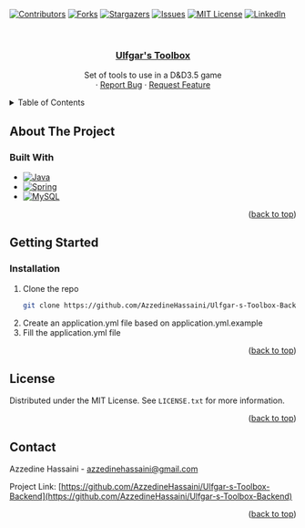 <!-- Improved compatibility of back to top link: See: https://github.com/othneildrew/Best-README-Template/pull/73 -->
<a id="readme-top"></a>
<!--
*** Thanks for checking out the Best-README-Template. If you have a suggestion
*** that would make this better, please fork the repo and create a pull request
*** or simply open an issue with the tag "enhancement".
*** Don't forget to give the project a star!
*** Thanks again! Now go create something AMAZING! :D
-->



<!-- PROJECT SHIELDS -->
<!--
*** I'm using markdown "reference style" links for readability.
*** Reference links are enclosed in brackets [ ] instead of parentheses ( ).
*** See the bottom of this document for the declaration of the reference variables
*** for contributors-url, forks-url, etc. This is an optional, concise syntax you may use.
*** https://www.markdownguide.org/basic-syntax/#reference-style-links
-->
[![Contributors][contributors-shield]][contributors-url]
[![Forks][forks-shield]][forks-url]
[![Stargazers][stars-shield]][stars-url]
[![Issues][issues-shield]][issues-url]
[![MIT License][license-shield]][license-url]
[![LinkedIn][linkedin-shield]][linkedin-url]



<!-- PROJECT LOGO -->
<br />
<div align="center">

<h3 align="center"><a href="https://ulfgarstoolbox.click">Ulfgar's Toolbox</a></h3>

  <p align="center">
    Set of tools to use in a D&D3.5 game
    <br />
    ·
    <a href="https://github.com/AzzedineHassaini/Ulfgar-s-Toolbox-Backend/issues/new?labels=bug&template=bug-report---.md">Report Bug</a>
    ·
    <a href="https://github.com/AzzedineHassaini/Ulfgar-s-Toolbox-Backend/issues/new?labels=enhancement&template=feature-request---.md">Request Feature</a>
  </p>
</div>



<!-- TABLE OF CONTENTS -->
<details>
  <summary>Table of Contents</summary>
  <ol>
    <li>
      <a href="#about-the-project">About The Project</a>
      <ul>
        <li><a href="#built-with">Built With</a></li>
      </ul>
    </li>
    <li>
      <a href="#getting-started">Getting Started</a>
      <ul>
        <li><a href="#prerequisites">Prerequisites</a></li>
        <li><a href="#installation">Installation</a></li>
      </ul>
    </li>
    <li><a href="#usage">Usage</a></li>
    <li><a href="#roadmap">Roadmap</a></li>
    <li><a href="#contributing">Contributing</a></li>
    <li><a href="#license">License</a></li>
    <li><a href="#contact">Contact</a></li>
    <li><a href="#acknowledgments">Acknowledgments</a></li>
  </ol>
</details>



<!-- ABOUT THE PROJECT -->
## About The Project


### Built With

* [![Java][Java.com]][Java-url]
* [![Spring][Spring.io]][Spring-url]
* [![MySQL][MySQL.com]][MySQL-url]

<p align="right">(<a href="#readme-top">back to top</a>)</p>



<!-- GETTING STARTED -->
## Getting Started

### Installation

1. Clone the repo
   ```sh
   git clone https://github.com/AzzedineHassaini/Ulfgar-s-Toolbox-Backend.git
   ```
2. Create an application.yml file based on application.yml.example
3. Fill the application.yml file

<p align="right">(<a href="#readme-top">back to top</a>)</p>


<!-- LICENSE -->
## License

Distributed under the MIT License. See `LICENSE.txt` for more information.

<p align="right">(<a href="#readme-top">back to top</a>)</p>



<!-- CONTACT -->
## Contact

Azzedine Hassaini - azzedinehassaini@gmail.com

Project Link: [https://github.com/AzzedineHassaini/Ulfgar-s-Toolbox-Backend](https://github.com/AzzedineHassaini/Ulfgar-s-Toolbox-Backend)

<p align="right">(<a href="#readme-top">back to top</a>)</p>



<!-- MARKDOWN LINKS & IMAGES -->
<!-- https://www.markdownguide.org/basic-syntax/#reference-style-links -->
[contributors-shield]: https://img.shields.io/github/contributors/AzzedineHassaini/Ulfgar-s-Toolbox-Backend.svg?style=for-the-badge
[contributors-url]: https://github.com/AzzedineHassaini/Ulfgar-s-Toolbox-Backend/graphs/contributors
[forks-shield]: https://img.shields.io/github/forks/AzzedineHassaini/Ulfgar-s-Toolbox-Backend.svg?style=for-the-badge
[forks-url]: https://github.com/AzzedineHassaini/Ulfgar-s-Toolbox-Backend/network/members
[stars-shield]: https://img.shields.io/github/stars/AzzedineHassaini/Ulfgar-s-Toolbox-Backend.svg?style=for-the-badge
[stars-url]: https://github.com/AzzedineHassaini/Ulfgar-s-Toolbox-Backend/stargazers
[issues-shield]: https://img.shields.io/github/issues/AzzedineHassaini/Ulfgar-s-Toolbox-Backend.svg?style=for-the-badge
[issues-url]: https://github.com/AzzedineHassaini/Ulfgar-s-Toolbox-Backend/issues
[license-shield]: https://img.shields.io/github/license/AzzedineHassaini/Ulfgar-s-Toolbox-Backend.svg?style=for-the-badge
[license-url]: https://github.com/AzzedineHassaini/Ulfgar-s-Toolbox-Backend/blob/master/LICENSE
[linkedin-shield]: https://img.shields.io/badge/-LinkedIn-black.svg?style=for-the-badge&logo=linkedin&colorB=555
[linkedin-url]: https://www.linkedin.com/in/azzedinehassaini/
[product-screenshot]: images/screenshot.png
[Spring.io]: https://img.shields.io/badge/Spring-0769AD?style=for-the-badge&logo=spring&logoColor=white
[Spring-url]: https://spring.io/
[MySQL.com]: https://img.shields.io/badge/MySQL-0769AD?style=for-the-badge&logo=MySQL&logoColor=white
[MySQL-url]: https://www.mysql.com/
[Java.com]: https://img.shields.io/badge/Java-0769AD?style=for-the-badge&logo=Java&logoColor=white
[Java-url]: https://www.java.com/

